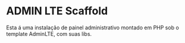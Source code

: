# ADMIN LTE Scaffold


Esta á uma instalação de painel administrativo montado em PHP sob o template AdminLTE, com suas libs.

